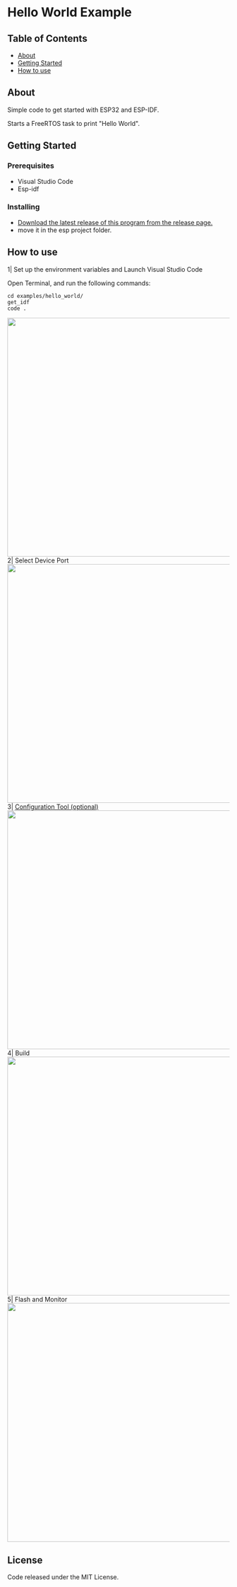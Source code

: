 # Hello World Example

## Table of Contents

- [About](#about)
- [Getting Started](#getting_started)
- [How to use](#usage)

## About <a name = "about"></a>

Simple code to get started with ESP32 and ESP-IDF.

Starts a FreeRTOS task to print "Hello World".


## Getting Started <a name = "getting_started"></a>

### Prerequisites

- Visual Studio Code
- Esp-idf


### Installing

- [Download the latest release of this program from the release page.](https://github.com/mectho/esp32/tree/main/examples/hello_world/releases)
- move it in the esp project folder.

## How to use <a name = "usage"></a>
1| Set up the environment variables and Launch Visual Studio Code 

Open Terminal, and run the following commands:

```
cd examples/hello_world/
get_idf
code .
```

<img width="960" height="540" src="https://github.com/mectho/gitImages/blob/main/esp32/helloworld_photo/Console.png"/>
2| Select Device Port

<img width="960" height="540" src="https://github.com/mectho/gitImages/blob/main/esp32/helloworld_photo/DevicePort.png"/>
3| <a href="https://docs.espressif.com/projects/esp-idf/en/latest/esp32/api-reference/kconfig.html">Configuration Tool (optional)</a> 

<img width="960" height="540" src="https://github.com/mectho/gitImages/blob/main/esp32/helloworld_photo/ConfigurationTool.png"/>
4| Build

<img width="960" height="540" src="https://github.com/mectho/gitImages/blob/main/esp32/helloworld_photo/Build.png"/>
5| Flash and Monitor

<img width="960" height="540" src="https://github.com/mectho/gitImages/blob/main/esp32/helloworld_photo/FlashMonitor.png"/>

## License

Code released under the MIT License.
